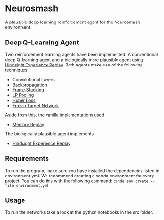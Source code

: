 # Neurosmash
A plausible deep learning reinforcement agent for the Neurosmash environment.

## Deep Q-Learning Agent
Two reinforcement learning agents have been implemented. A conventional deep Q-learning agent and a biologically more plausible agent using [Hindsight Experience Replay](https://arxiv.org/abs/1707.01495). Both agents make use of the following techniques:
* Convolutional Layers
* Backpropagation
* [Frame Stacking](https://arxiv.org/abs/1312.5602)
* [LP Pooling](https://arxiv.org/abs/1204.3968)
* [Huber Loss](https://doi.org/10.1007/s00521-020-04741-w)
* [Frozen Target Network](https://arxiv.org/abs/1312.5602)

Aside from this, the vanilla implementations used
* [Memory Replay](https://doi.org/10.1109/ALLERTON.2018.8636075)

The biologically plausible agent implements 
* [Hindsight Experience Replay](https://arxiv.org/abs/1707.01495)

## Requirements
To run the program, make sure you have installed the dependencies listed in environment.yml. 
We recommend creating a conda environment for every project. You can do this with the following command:
`conda env create --file environment.yml`

## Usage
To run the networks take a look at the python notebooks in the src folder.
